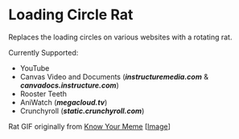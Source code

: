 Loading Circle Rat
==================

Replaces the loading circles on various websites with a rotating rat.

Currently Supported:
- YouTube
- Canvas Video and Documents (***instructuremedia.com*** & ***canvadocs.instructure.com***)
- Rooster Teeth
- AniWatch (***megacloud.tv***)
- Crunchyroll (***static.crunchyroll.com***)

Rat GIF originally from [Know Your Meme](https://knowyourmeme.com/memes/horizontally-spinning-rat) [[Image](https://i.kym-cdn.com/photos/images/original/002/422/229/cd5.gif)]
